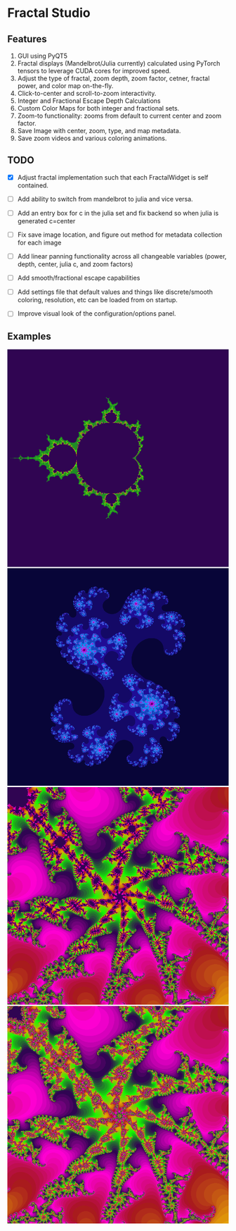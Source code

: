 # Fractal Studio

## Features
1. GUI using PyQT5
2. Fractal displays (Mandelbrot/Julia currently) calculated using PyTorch tensors to leverage CUDA cores for improved speed.
3. Adjust the type of fractal, zoom depth, zoom factor, cetner, fractal power, and color map on-the-fly.
4. Click-to-center and scroll-to-zoom interactivity.
5. Integer and Fractional Escape Depth Calculations
6. Custom Color Maps for both integer and fractional sets.
7. Zoom-to functionality: zooms from default to current center and zoom factor.
8. Save Image with center, zoom, type, and map metadata.
9. Save zoom videos and various coloring animations.

## TODO
- [x] Adjust fractal implementation such that each FractalWidget is self contained.
- [ ] Add ability to switch from mandelbrot to julia and vice versa.
- [ ] Add an entry box for c in the julia set and fix backend so when julia is generated c=center
- [ ] Fix save image location, and figure out method for metadata collection for each image
- [ ] Add linear panning functionality across all changeable variables (power, depth, center, julia c, and zoom factors)
- [ ] Add smooth/fractional escape capabilities
- [ ] Add settings file that default values and things like discrete/smooth coloring, resolution, etc can be loaded from on startup.
- [ ] Improve visual look of the configuration/options panel.


## Examples
![](./imgs/mandelbrot/output_image_0.png "Mandelbrot")
![](./imgs/mandelbrot/output_image_1.png "Julia")
![](./imgs/mandelbrot/output_image_2.png "Mandelbrot zoom 100")
![](./imgs/mandelbrot/output_image_3.png "Mandelbrot zoom 250")